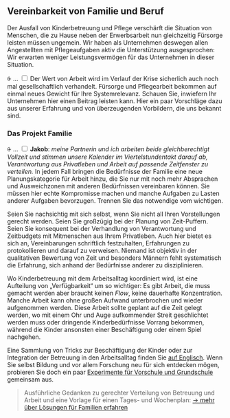 ## Vereinbarkeit von Familie und Beruf

Der Ausfall von Kinderbetreuung und Pflege verschärft die Situation von Menschen, die zu Hause neben der Erwerbsarbeit nun gleichzeitig Fürsorge leisten müssen ungemein. Wir haben als Unternehmen deswegen allen Angestellten mit Pflegeaufgaben aktiv die Unterstützung ausgesprochen: Wir erwarten weniger Leistungsvermögen für das Unternehmen in dieser Situation.

<label for="25" class="margin-toggle">⨭ …</label>
<input type="checkbox" id="25" class="margin-toggle"/>
<span class="marginnote">Der Wert von Arbeit wird im Verlauf der Krise sicherlich auch noch mal gesellschaftlich verhandelt. Fürsorge und Pflegearbeit bekommen auf einmal neues Gewicht für Ihre Systemrelevanz.</span> Schauen Sie, inwiefern Ihr Unternehmen hier einen Beitrag leisten kann. Hier ein paar Vorschläge dazu aus unserer Erfahrung und von überzeugenden Vorbildern, die uns bekannt sind.


### Das Projekt Familie

<label for="26" class="margin-toggle">⨭ …</label>
<input type="checkbox" id="26" class="margin-toggle"/>
<span class="marginnote">**Jakob**: *meine Partnerin und ich arbeiten beide gleichberechtigt Vollzeit und stimmen unsere Kalender im Viertelstundentakt darauf ab, Verantwortung aus Privatleben und Arbeit auf passende Zeitfenster zu verteilen.*</span> In jedem Fall bringen die Bedürfnisse der Familie eine neue Planungskategorie für Arbeit hinzu, die Sie nur mit noch mehr Absprachen und Ausweichzonen mit anderen Bedürfnissen vereinbaren können. Sie müssen hier echte Kompromisse machen und manche Aufgaben zu Lasten anderer Aufgaben bevorzugen. Trennen Sie das notwendige vom wichtigen.

Seien Sie nachsichtig mit sich selbst, wenn Sie nicht all Ihren Vorstellungen gerecht werden. Seien Sie großzügig bei der Planung von Zeit-Puffern. Seien Sie konsequent bei der Verhandlung von Verantwortung und Zeitbudgets mit Mitmenschen aus Ihrem Privatleben. Auch hier bietet es sich an, Vereinbarungen schriftlich festzuhalten, Erfahrungen zu protokollieren und darauf zu verweisen. Niemand ist objektiv in der qualitativen Bewertung von Zeit und besonders Männern fehlt systematisch die Erfahrung, sich anhand der Bedürfnisse anderer zu disziplinieren.

Wo Kinderbetreuung mit dem Arbeitsalltag koordiniert wird, ist eine Aufteilung von „Verfügbarkeit“ um so wichtiger: Es gibt Arbeit, die muss gemacht werden aber braucht keinen *Flow*, keine dauerhafte Konzentration. Manche Arbeit kann ohne großen Aufwand unterbrochen und wieder aufgenommen werden. Diese Arbeit sollte geplant auf die Zeit gelegt werden, wo mit einem Ohr und Auge aufkommender Streit geschlichtet werden muss oder dringende Kinderbedürfnisse Vorrang bekommen, während die Kinder ansonsten einer Beschäftigung oder einem Spiel nachgehen.


Eine Sammlung von Tricks zur Beschäftigung der Kinder oder zur Integration der Betreuung in den Arbeitsalltag finden Sie [auf Englisch](https://www.poynter.org/business-work/2020/how-to-work-from-home-with-kids-around/). Wenn Sie selbst Bildung und vor allem Forschung neu für sich entdecken mögen, probieren Sie doch ein paar [Experimente für Vorschule und Grundschule](https://www.bildungsserver.de/Praxishilfen-Experimentieranleitungen-5683-de.html) gemeinsam aus.

<blockquote class="text-small contrast-bg-light">
Ausführliche Gedanken zu gerechter Verteilung von Betreuung und Arbeit und eine Vorlage für einen Tages- und Wochenplan: <a href="/kompetenz/fernarbeit--familie.html" title="mehr über Tagesplanung und Struktur von Arbeit erfahren"><span aria-hidden="true">→ </span>mehr über Lösungen für Familien erfahren</a>
</blockquote>